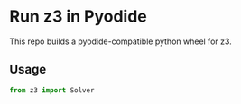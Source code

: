 # Run z3 in Pyodide

This repo builds a pyodide-compatible python wheel for z3.

## Usage

```python
from z3 import Solver

```

